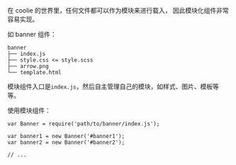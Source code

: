 在 coolie 的世界里，任何文件都可以作为模块来进行载入，
因此模块化组件非常容易实现。

如 banner 组件：
```
banner
├── index.js
├── style.css <= style.scss
├── arrow.png
└── template.html
```

模块组件入口是`index.js`，然后自主管理自己的模块，如样式、图片、模板等等。


使用模块组件：
```
var Banner = require('path/to/banner/index.js');

var banner1 = new Banner('#banner1');
var banner2 = new Banner('#banner2');

// ...
```
